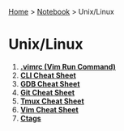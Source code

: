 <a href="../../">Home</a> > <a href="../notebook">Notebook</a> > Unix/Linux

# Unix/Linux



1. **<a href="./vimrc">.vimrc (Vim Run Command)</a>**
1. **<a href="./cli-cheat-sheet">CLI Cheat Sheet</a>**
1. **<a href="./gdb-cheat-sheet">GDB Cheat Sheet</a>**
1. **<a href="./git-cheat-sheet">Git Cheat Sheet</a>**
1. **<a href="./tmux-cheat-sheet">Tmux Cheat Sheet</a>**
1. **<a href="./vim-cheat-sheet">Vim Cheat Sheet</a>**
1. **<a href="./ctags">Ctags</a>**
